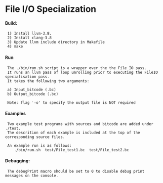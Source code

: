 # File I/O Specialization

#### Build:
      
     1) Install llvm-3.8.
     2) Install clang-3.8
     3) Update llvm include directory in Makefile
     4) make
 

#### Run
   
     The ./bin/run.sh script is a wrapper over the the File IO pass. 
     It runs an llvm pass of loop unrolling prior to executing the FileIO specialisation pass. 
     It takes the following two arguments: 

     a) Input_bitcode (.bc)
     b) Output_bitcode (.bc)

     Note: flag '-o' to specify the output file is NOT required

#### Examples
     
     Two example test programs with sources and bitcode are added under ./test.
     The descrition of each example is included at the top of the corresponding source files. 

     An example run is as follows:
        ./bin/run.sh  test/File_test1.bc  test/File_test2.bc

      
#### Debugging:
     
     The debugPrint macro should be set to 0 to disable debug print messages on the console.